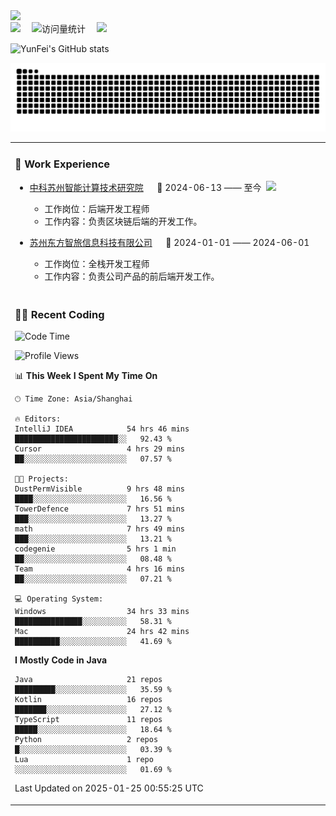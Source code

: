   <!-- dynamic typing effect 动态打字效果 -->
  <div>
    <a href="http://yunfei.plus">
      <img src="https://readme-typing-svg.demolab.com?font=Fira+Code&pause=1000&width=435&lines=console.log(%22Hello%2C%20World%22);祝您今天愉快!&center=true&size=27" />
    </a>
  </div>

  <div>
    <a href="http://yunfei.plus/"><img src="https://img.shields.io/badge/Website-博客-8c36db" /></a>&emsp;
    <!-- visitor -->
    <img src="https://komarev.com/ghpvc/?username=yunfeidog&label=Views&color=orange&style=flat" alt="访问量统计" />&emsp;
    <!-- wakatime -->    
    <a href="https://wakatime.com/@yunfeidog"><img src="https://wakatime.com/badge/user/42d0678c-368b-448b-9a77-5d21c5b55352.svg" /></a>
  </div>

![YunFei's GitHub stats](https://github-readme-stats.vercel.app/api?username=yunfeidog)

![snake](./dist/github-contribution-grid-snake.svg)


<table>

<tr><td>

### 🏢 Work Experience

<img align="right" width="88" src="https://cdn.jsdelivr.net/gh/yunfeidog/yunfeidog/assets/images/yuanze.png" />

- [中科苏州智能计算技术研究院](http://iict.ac.cn/sy) &emsp; 📌 2024-06-13 —— 至今

    - 工作岗位：后端开发工程师
    - 工作内容：负责区块链后端的开发工作。

- [苏州东方智旅信息科技有限公司](http://www.leyoobao.com/) &emsp; 📌 2024-01-01 —— 2024-06-01

    - 工作岗位：全栈开发工程师
    - 工作内容：负责公司产品的前后端开发工作。

</td></tr>

<tr><td>

### 👩‍💻 Recent Coding

<!--START_SECTION:waka-->
![Code Time](http://img.shields.io/badge/Code%20Time-2%2C338%20hrs%2034%20mins-blue)

![Profile Views](http://img.shields.io/badge/Profile%20Views-19-blue)

📊 **This Week I Spent My Time On** 

```text
🕑︎ Time Zone: Asia/Shanghai

🔥 Editors: 
IntelliJ IDEA            54 hrs 46 mins      ███████████████████████░░   92.43 % 
Cursor                   4 hrs 29 mins       ██░░░░░░░░░░░░░░░░░░░░░░░   07.57 % 

🐱‍💻 Projects: 
DustPermVisible          9 hrs 48 mins       ████░░░░░░░░░░░░░░░░░░░░░   16.56 % 
TowerDefence             7 hrs 51 mins       ███░░░░░░░░░░░░░░░░░░░░░░   13.27 % 
math                     7 hrs 49 mins       ███░░░░░░░░░░░░░░░░░░░░░░   13.21 % 
codegenie                5 hrs 1 min         ██░░░░░░░░░░░░░░░░░░░░░░░   08.48 % 
Team                     4 hrs 16 mins       ██░░░░░░░░░░░░░░░░░░░░░░░   07.21 % 

💻 Operating System: 
Windows                  34 hrs 33 mins      ███████████████░░░░░░░░░░   58.31 % 
Mac                      24 hrs 42 mins      ██████████░░░░░░░░░░░░░░░   41.69 % 
```

**I Mostly Code in Java** 

```text
Java                     21 repos            █████████░░░░░░░░░░░░░░░░   35.59 % 
Kotlin                   16 repos            ███████░░░░░░░░░░░░░░░░░░   27.12 % 
TypeScript               11 repos            █████░░░░░░░░░░░░░░░░░░░░   18.64 % 
Python                   2 repos             █░░░░░░░░░░░░░░░░░░░░░░░░   03.39 % 
Lua                      1 repo              ░░░░░░░░░░░░░░░░░░░░░░░░░   01.69 % 
```




 Last Updated on 2025-01-25 00:55:25 UTC
<!--END_SECTION:waka-->

</td></tr>
<table>
